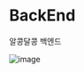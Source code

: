 # BackEnd
알콩달콩 백엔드

![image](https://github.com/alkong-dalkong/BackEnd/assets/123547179/99e0be92-bc28-44aa-b772-946af79b1b1d)
